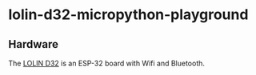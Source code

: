# lolin-d32-micropython-playground

## Hardware

The [LOLIN D32](https://docs.wemos.cc/en/latest/d32/d32.html) is an ESP-32 board with Wifi and Bluetooth.
